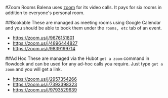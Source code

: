 #Zoom Rooms
Balena uses [zoom](https://zoom.us) for its video calls. It pays for six 
rooms in addition to everyone's personal room.

##Bookable
These are managed as meeting rooms using Google Calendar and you should be able to book them under the `rooms, etc` tab of an event.

* https://zoom.us/j/9676151801
* https://zoom.us/j/4896444827
* https://zoom.us/j/9839199714

##Ad Hoc
These are managed via the Hubot `get a zoom` command in flowdock and can be used for any ad-hoc calls you require. Just type `get a zoom` and you will get a link. 

* https://zoom.us/j/2957354266
* https://zoom.us/j/7393398323
* https://zoom.us/j/9793529639